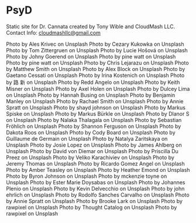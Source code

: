 # PsyD
Static site for Dr. Cannata created by Tony Wible and CloudMash LLC. Contact Info: cloudmashllc@gmail.com

Photo by Ales Krivec on Unsplash
Photo by Cezary Kukowka on Unsplash
Photo by Tom Zittergruen on Unsplash
Photo by Lucie Hošová on Unsplash
Photo by Johny Goerend on Unsplash
Photo by pine watt on Unsplash
Photo by pine watt on Unsplash
Photo by Chris Lejarazu on Unsplash
Photo by Matthew Smith on Unsplash
Photo by Alex Block on Unsplash
Photo by Gaetano Cessati on Unsplash
Photo by Irina Kostenich on Unsplash
Photo by 路 新 on Unsplash
Photo by Redd Angelo on Unsplash
Photo by Keith Misner on Unsplash
Photo by Axel Holen on Unsplash
Photo by Dulcey Lima on Unsplash
Photo by Hannah Busing on Unsplash
Photo by Benjamin Manley on Unsplash
Photo by Rachael Smith on Unsplash
Photo by Annie Spratt on Unsplash
Photo by shayd johnson on Unsplash
Photo by Markus Spiske on Unsplash
Photo by Markus Bürkle on Unsplash
Photo by Dlanor S on Unsplash
Photo by Nalaka Thalagala on Unsplash
Photo by Sebastian Fröhlich on Unsplash
Photo by Shannon Ferguson on Unsplash
Photo by Dakota Roos on Unsplash
Photo by Cody Board on Unsplash
Photo by Guillaume de Germain on Unsplash
Photo by Natalya Zaritskaya on Unsplash
Photo by Josie Lopez on Unsplash
Photo by James Ahlberg on Unsplash
Photo by David von Diemar on Unsplash
Photo by Priscilla Du Preez on Unsplash
Photo by Veliko Karachiviev on Unsplash
Photo by Jeremy Thomas on Unsplash
Photo by Ricardo Gomez Angel on Unsplash
Photo by Amber Teasley on Unsplash
Photo by Heather Emond on Unsplash
Photo by Byron Johnson on Unsplash
Photo by mckenzie toyne on Unsplash
Photo by Ester Marie Doysabas on Unsplash
Photo by Johannes Plenio on Unsplash
Photo by Kevin Delvecchio on Unsplash
Photo by john ehrlich on Unsplash
Photo by Rodolfo Sanches Carvalho on Unsplash
Photo by Annie Spratt on Unsplash
Photo by Brooke Lark on Unsplash
Photo by rawpixel on Unsplash
Photo by Thought Catalog on Unsplash
Photo by rawpixel on Unsplash
